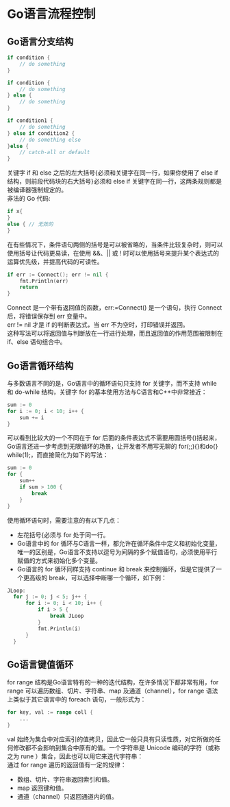 # Go语言流程控制

## Go语言分支结构
```go
if condition {
    // do something
}

if condition {
    // do something
} else {
    // do something
}

if condition1 {
    // do something
} else if condition2 {
    // do something else
}else {
    // catch-all or default
}
```
关键字 if 和 else 之后的左大括号{必须和关键字在同一行，如果你使用了 else if 结构，则前段代码块的右大括号}必须和 else if 关键字在同一行，这两条规则都是被编译器强制规定的。  
非法的 Go 代码:
```go
if x{
}
else { // 无效的
}
```
在有些情况下，条件语句两侧的括号是可以被省略的，当条件比较复杂时，则可以使用括号让代码更易读，在使用 &&、|| 或 ! 时可以使用括号来提升某个表达式的运算优先级，并提高代码的可读性。  
```go
if err := Connect(); err != nil {
    fmt.Println(err)
    return
}
```
Connect 是一个带有返回值的函数，err:=Connect() 是一个语句，执行 Connect 后，将错误保存到 err 变量中。  
err != nil 才是 if 的判断表达式，当 err 不为空时，打印错误并返回。  
这种写法可以将返回值与判断放在一行进行处理，而且返回值的作用范围被限制在 if、else 语句组合中。  
## Go语言循环结构
与多数语言不同的是，Go语言中的循环语句只支持 for 关键字，而不支持 while 和 do-while 结构，关键字 for 的基本使用方法与C语言和C++中非常接近：  
```go
sum := 0
for i := 0; i < 10; i++ {
    sum += i
}
```
可以看到比较大的一个不同在于 for 后面的条件表达式不需要用圆括号()括起来，Go语言还进一步考虑到无限循环的场景，让开发者不用写无聊的 for(;;){}和do{} while(1);，而直接简化为如下的写法：  
```go
sum := 0
for {
    sum++
    if sum > 100 {
        break
    }
}
```
使用循环语句时，需要注意的有以下几点：  
  * 左花括号{必须与 for 处于同一行。
  * Go语言中的 for 循环与C语言一样，都允许在循环条件中定义和初始化变量，唯一的区别是，Go语言不支持以逗号为间隔的多个赋值语句，必须使用平行赋值的方式来初始化多个变量。
  * Go语言的 for 循环同样支持 continue 和 break 来控制循环，但是它提供了一个更高级的 break，可以选择中断哪一个循环，如下例：
```go
JLoop:
  for j := 0; j < 5; j++ {
      for i := 0; i < 10; i++ {
          if i > 5 {
              break JLoop
          }
          fmt.Println(i)
      }
  }
```
## Go语言键值循环
for range 结构是Go语言特有的一种的迭代结构，在许多情况下都非常有用，for range 可以遍历数组、切片、字符串、map 及通道（channel），for range 语法上类似于其它语言中的 foreach 语句，一般形式为：
```go
for key, val := range coll {  
    ...  
}
```
val 始终为集合中对应索引的值拷贝，因此它一般只具有只读性质，对它所做的任何修改都不会影响到集合中原有的值。一个字符串是 Unicode 编码的字符（或称之为 rune ）集合，因此也可以用它来迭代字符串：  
通过 for range 遍历的返回值有一定的规律：  
* 数组、切片、字符串返回索引和值。
* map 返回键和值。
* 通道（channel）只返回通道内的值。